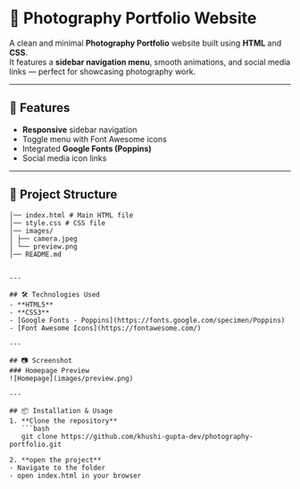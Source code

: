 # 📸 Photography Portfolio Website

A clean and minimal **Photography Portfolio** website built using **HTML** and **CSS**.  
It features a **sidebar navigation menu**, smooth animations, and social media links — perfect for showcasing photography work.

---

## 🚀 Features
- **Responsive** sidebar navigation
- Toggle menu with Font Awesome icons
- Integrated **Google Fonts (Poppins)**
- Social media icon links

---

## 📂 Project Structure
``` photography-portfolio/
│── index.html # Main HTML file
│── style.css # CSS file
│── images/
│ ├── camera.jpeg
│ └── preview.png
│── README.md 


---

## 🛠️ Technologies Used
- **HTML5**
- **CSS3**
- [Google Fonts - Poppins](https://fonts.google.com/specimen/Poppins)
- [Font Awesome Icons](https://fontawesome.com/)

---

## 📷 Screenshot
### Homepage Preview
![Homepage](images/preview.png)

---

## 📦 Installation & Usage
1. **Clone the repository**
   ```bash
   git clone https://github.com/khushi-gupta-dev/photography-portfolio.git

2. **open the project**
- Navigate to the folder
- open index.html in your browser
